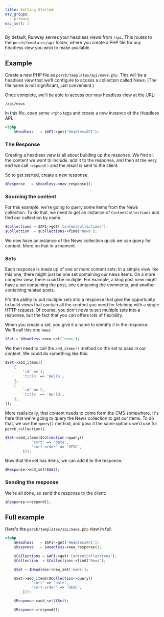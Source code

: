```yaml
---
title: Getting Started
nav_groups:
  - primary
nav_sort: 1
---
```


By default, Runway serves your headless views from `/api`. This routes to the `perch/templates/api` folder, where you create a PHP file for any headless view you wish to make available.

## Example

Create a new PHP file as `perch/templates/api/news.php`. This will be a headless view that we'll configure to access a collection called News. (The file name is not significant, just convenient.)

Once complete, we'll be able to access our new headless view at the URL:

    /api/news

In this file, open some `<?php` tags and create a new instance of the Headless API.

```php
<?php
	$Headless   = $API->get('HeadlessAPI');
```

### The Response

Creating a headless view is all about building up the _response_. We find all the content we want to include, add it to the response, and then at the very end we call `respond()` and the result is sent to the client.

So to get started, create a new response:

```php
$Response   = $Headless->new_response();
```

### Sourcing the content

For this example, we're going to query some items from the News collection. To do that, we need to get an instance of `ContentCollections` and find our collection by name.

```php
$Collections = $API->get('ContentCollections');
$Collection  = $Collections->find('News');
```

We now have an instance of the News collection quick we can query for content. More on that in a moment.

### Sets

Each response is made up of one or more content sets. In a simple view like this one, there might just be one set containing our news items. On a more complex view, there could be multiple. For example, a blog post view might have a set containing the post, one containing the comments, and another containing related posts.

It's the ability to put multiple sets into a response that give the opportunity to build views that contain all the content you need for fetching with a single HTTP request. Of course, you don't _have_ to put multiple sets into a response, but the fact that you _can_ offers lots of flexibility.

When you create a set, you give it a name to identify it in the response. We'll call this one `news`:

```php
$Set = $Headless->new_set('news');
```

We then need to call the `add_items()` method on the set to pass in our content. We could do something like this:

```php
$Set->add_items([
	[
		'id' => 1,
		'title' => 'Hello',
	],
	[
		'id' => 2,
		'title' => 'World',
	],
]);
```

More realisically, that content needs to come form the CMS somewhere. It's here that we're going to query the News collection to get our items. To do that, we use the `query()` method, and pass it the same options we'd use for `perch_collection()`.

```php
$Set->add_items($Collection->query([
			'sort' => 'date',
			'sort-order' => 'DESC',
		]));
```

Now that the set has items, we can add it to the response.

```php
$Response->add_set($Set);
```

### Sending the response

We're all done, so send the response to the client:

```php
$Response->respond();
```

## Full example

Here's the `perch/templates/api/news.php` view in full:

```php
<?php
    $Headless   = $API->get('HeadlessAPI');
	$Response   = $Headless->new_response();

	$Collections = $API->get('ContentCollections');
	$Collection  = $Collections->find('News');

	$Set = $Headless->new_set('news');

	$Set->add_items($Collection->query([
			'sort' => 'date',
			'sort-order' => 'DESC',
		]));

	$Response->add_set($Set);

	$Response->respond();
```
